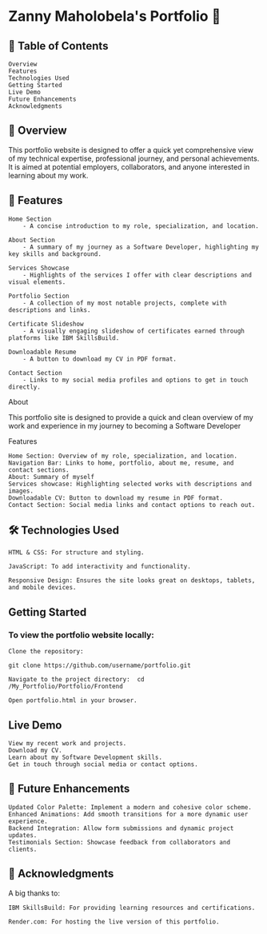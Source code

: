 # Zanny Maholobela's Portfolio 🌟

## 📑 Table of Contents

    Overview
    Features
    Technologies Used
    Getting Started
    Live Demo
    Future Enhancements
    Acknowledgments
    
## 🌟 Overview

This portfolio website is designed to offer a quick yet comprehensive view of my technical expertise, professional journey, and personal achievements. It is aimed at potential employers, collaborators, and anyone interested in learning about my work.

## 🚀 Features

    Home Section
        - A concise introduction to my role, specialization, and location.

    About Section
        - A summary of my journey as a Software Developer, highlighting my key skills and background.

    Services Showcase
        - Highlights of the services I offer with clear descriptions and visual elements.

    Portfolio Section
        - A collection of my most notable projects, complete with descriptions and links.

    Certificate Slideshow
        - A visually engaging slideshow of certificates earned through platforms like IBM SkillsBuild.

    Downloadable Resume
        - A button to download my CV in PDF format.

    Contact Section
        - Links to my social media profiles and options to get in touch directly.


About

This portfolio site is designed to provide a quick and clean overview of my work and experience in my journey to becoming a Software Developer

Features

    Home Section: Overview of my role, specialization, and location.
    Navigation Bar: Links to home, portfolio, about me, resume, and contact sections.
    About: Summary of myself
    Services showcase: Highlighting selected works with descriptions and images.
    Downloadable CV: Button to download my resume in PDF format.
    Contact Section: Social media links and contact options to reach out.

## 🛠️ Technologies Used

    HTML & CSS: For structure and styling.
    
    JavaScript: To add interactivity and functionality.
    
    Responsive Design: Ensures the site looks great on desktops, tablets, and mobile devices.

## Getting Started

### To view the portfolio website locally:

    Clone the repository:

    git clone https://github.com/username/portfolio.git

    Navigate to the project directory:  cd /My_Portfolio/Portfolio/Frontend

    Open portfolio.html in your browser.

## Live Demo

    View my recent work and projects.
    Download my CV.
    Learn about my Software Development skills.
    Get in touch through social media or contact options.

## 🎨 Future Enhancements

    Updated Color Palette: Implement a modern and cohesive color scheme.
    Enhanced Animations: Add smooth transitions for a more dynamic user experience.
    Backend Integration: Allow form submissions and dynamic project updates.
    Testimonials Section: Showcase feedback from collaborators and clients.
    
## 🙌 Acknowledgments

A big thanks to:

    IBM SkillsBuild: For providing learning resources and certifications.
   
    Render.com: For hosting the live version of this portfolio.

